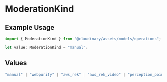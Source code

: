 # ModerationKind

## Example Usage

```typescript
import { ModerationKind } from "@cloudinary/assets/models/operations";

let value: ModerationKind = "manual";
```

## Values

```typescript
"manual" | "webpurify" | "aws_rek" | "aws_rek_video" | "perception_point" | "google_video_moderation" | "duplicate"
```